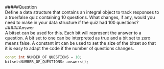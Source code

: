 #####Question  
Define a data structure that contains an integral object to track responses to a true/false quiz containing 10 questions. What changes, if any, would you need to make in your data structure if the quiz had 100 questions?  
#####Answer  
A bitset can be used for this. Each bit will represent the answer to a question. A bit set to one can be interpreted as true and a bit set to zero means false. A constant int can be used to set the size of the bitset so that it is easy to adapt the code if the number of questions changes.  
```cpp
const int NUMBER_OF_QUESTIONS = 10;
bitset<NUMBER_OF_QUESTIONS> answers();
```
